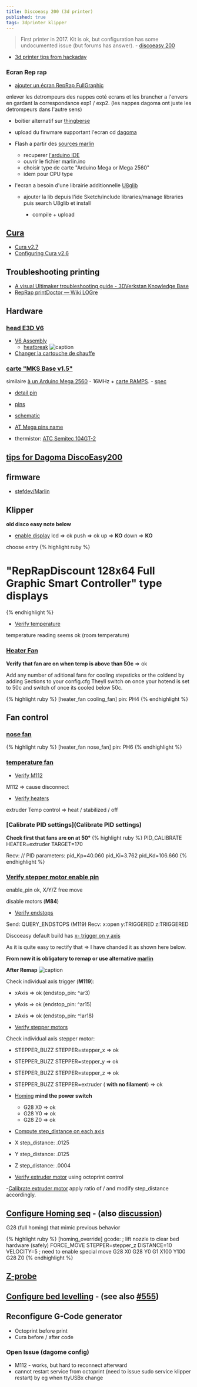 ```yaml
---
title: Discoeasy 200 (3d printer)
published: true
tags: 3dprinter klipper
---
```

> First printer in 2017. Kit is ok, but configuration has some undocumented issue (but forums has answer). - [discoeasy 200](https://dagoma.fr/tutoriels/tutoriels-discovery200.html)

- [3d printer tips from hackaday](https://hackaday.com/2016/07/06/build-a-3d-printer-workhorse/)

### Ecran Rep rap

- [ajouter un écran RepRap FullGraphic](https://www.dagomaniack.fr/2017/04/30/tutoriel-ecran-reprap-fullgraphic-controler-de200/)

enlever les detrompeurs des nappes coté ecrans et les brancher a l'envers en gardant la correspondance exp1 / exp2. (les nappes dagoma ont juste les detrompeurs dans l'autre sens)

- boitier alternatif sur [thingberse](https://www.thingiverse.com/thing:2445739)

- upload du firwmare supportant l'ecran cd [dagoma](https://dagoma.fr/montage-de-l-ecran.html)

- Flash a partir des [sources marlin](https://www.lesimprimantes3d.fr/forum/topic/8452-comment-flasher-un-marlin-modifi%C3%A9/?tab=comments#comment-97478)

  - recuperer [l'arduino IDE](https://www.arduino.cc/en/main/software#)
  - ouvrir le fichier marlin.ino
  - choisir type de carte "Arduino Mega or Mega 2560"
  - idem pour CPU type
  
- l'ecran a besoin d'une librairie additionnelle [ U8glib ](http://www.printer3d.one/fr/tutoriel-installer-firmware-marlin-1-1-limprimante-3d-wanhao-duplicator-6/)
  - ajouter la lib depuis l'ide Sketch/include libraries/manage libraries puis search U8glib et install
  
    - compile + upload

## [Cura](https://github.com/Ultimaker/Cura/tree/3.0)

- [Cura v2.7](http://kerneldesign.fr/cura-2-7-supporte-la-dagoma-discoeasy200/)
- [Configuring Cura v2.6](http://kerneldesign.fr/dagoma-discoeasy200-et-cura-2-6/)

## Troubleshooting printing

- [A visual Ultimaker troubleshooting guide - 3DVerkstan Knowledge Base](http://support.3dverkstan.se/article/23-a-visual-ultimaker-troubleshooting-guide#stringing)
- [RepRap printDoctor — Wiki LOGre](https://www.logre.eu/wiki/RepRap_printDoctor)

## Hardware

### [head E3D V6](https://dagoma.fr/boutique/produit/imprimantes-3d/discoeasy200-en-kit.html)
- [V6 Assembly](https://e3d-online.dozuki.com/Guide/V6+Assembly/6#s89)
	- [heatbreak](https://www.lesimprimantes3d.fr/forum/topic/16644-dagoma-discoeasy-200-gros-probleme/?do=findComment&comment=213216)
    ![caption](https://www.lesimprimantes3d.fr/forum/uploads/monthly_2018_08/heatbreak.jpg.b0884dbc365a2c0d2beeedc423e73db0.jpg)
- [Changer la cartouche de chauffe](https://support.dagoma.fr/support/solutions/articles/36000068077-discoeasy200-changer-la-cartouche-de-chauffe)

### [carte "MKS Base v1.5"](https://www.iot-experiments.com/dagoma-discoeasy200/)
 similaire [à un Arduino Mega 2560](https://github.com/MarlinFirmware/Marlin/wiki/Supported-Hardware#mks_base-40) - 16MHz + [carte RAMPS](https://reprap.org/wiki/Arduino_Mega_Pololu_Shield). - [spec](https://www.tomtop.com/p-e3250.html)
- [detail pin](https://reprap.org/wiki/MKS_BASE_1.0)
- [pins](https://reprap.org/mediawiki/images/b/b7/MKS_BASE_PINS.pdf)
- [schematic](https://reprap.org/wiki/File:RAMPS1.4schematic.png)

- [AT Mega pins name](https://cdn.thingiverse.com/assets/3b/87/be/00/40/ATMega_Pins.png)

- thermistor: [ATC Semitec 104GT-2](https://github.com/stefdev49/Marlin/commit/112e526055b005915dd3b87fb8a445405874d42c#diff-208fc9ab75ffd757bceef9d68e6fecfcR104)


## [tips for Dagoma DiscoEasy200](https://www.iot-experiments.com/dagoma-discoeasy200/)

## firmware
- [stefdev/Marlin](https://github.com/stefdev49/Marlin)

## Klipper

**old disco easy note below**

- [enable display](https://github.com/KevinOConnor/klipper/blob/aac2fee9decea737f0a740e3519e84c33bf20d41/config/generic-ramps.cfg#L98)
 lcd  => ok
 push => ok
 up   => **KO**
 down => **KO**

choose entry
{% highlight ruby %}
# "RepRapDiscount 128x64 Full Graphic Smart Controller" type displays
{% endhighlight %}

- [Verify temperature](https://github.com/KevinOConnor/klipper/blob/master/docs/Config_checks.md#verify-temperature)

 temperature reading seems ok (room temperature)

### [Heater Fan](https://github.com/KevinOConnor/klipper/blob/aac2fee9decea737f0a740e3519e84c33bf20d41/config/example-extras.cfg#L316)
 **Verify that fan are on when temp is above than 50c** => ok

Add any number of aditional fans for cooling stepsticks or the coldend by adding Sections to your config.cfg
Theyll switch on once your hotend is set to 50c and switch of once its cooled below 50c.

{% highlight ruby %}
[heater_fan cooling_fan]
pin: PH4
{% endhighlight %}

## Fan control
### [nose fan](https://github.com/KevinOConnor/klipper/blob/c8dc47b1624323c159a15de65474a766b3fa87ce/config/example-extras.cfg#L316)

{% highlight ruby %}
[heater_fan nose_fan]
pin: PH6
{% endhighlight %}

### [temperature fan](https://github.com/KevinOConnor/klipper/blob/c8dc47b1624323c159a15de65474a766b3fa87ce/config/example-extras.cfg#L348)


- [Verify M112](https://github.com/KevinOConnor/klipper/blob/master/docs/Config_checks.md#verify-m112)

 M112 => cause disconnect

- [Verify heaters](https://github.com/KevinOConnor/klipper/blob/master/docs/Config_checks.md#verify-heaters)

 extruder Temp control => heat / stabilized / off

### [Calibrate PID settings](Calibrate PID settings)

**Check first that fans are on at 50°**
{% highlight ruby %}
PID_CALIBRATE HEATER=extruder TARGET=170

Recv: // PID parameters: pid_Kp=40.060 pid_Ki=3.762 pid_Kd=106.660
{% endhighlight %}

### [Verify stepper motor enable pin](https://github.com/KevinOConnor/klipper/blob/master/docs/Config_checks.md#verify-stepper-motor-enable-pin)

 enable_pin ok, X/Y/Z free move

 disable motors (**M84**)

- [Verify endstops](https://github.com/KevinOConnor/klipper/blob/master/docs/Config_checks.md#verify-endstops)

Send: QUERY_ENDSTOPS (M119)
Recv: x:open y:TRIGGERED z:TRIGGERED

Discoeasy default build has [x- trigger on y axis](https://www.iot-experiments.com/dagoma-discoeasy200/)

As it is quite easy to rectify that => I have chanded it as shown here below.

**From now it is obligatory to remap or use alternative [marlin](https://github.com/IoT-Experiments/Marlin-DiscoEasy200)**

**After Remap**
![caption](https://www.iot-experiments.com/content/images/2018/01/IMG_20180114_103116.jpg)

 Check individual axis trigger (**M119**):
 - xAxis => ok (endstop_pin: ^ar3)
 - yAxis => ok (endstop_pin: ^ar15)
 - zAxis => ok (endstop_pin: ^!ar18)

- [Verify stepper motors](https://github.com/KevinOConnor/klipper/blob/master/docs/Config_checks.md#verify-stepper-motors)

Check individual axis stepper motor:
- STEPPER_BUZZ STEPPER=stepper_x => ok
- STEPPER_BUZZ STEPPER=stepper_y => ok
- STEPPER_BUZZ STEPPER=stepper_z => ok
- STEPPER_BUZZ STEPPER=extruder ( **with no filament**) => ok

- [Homing](**G28**) **mind the power switch** 
  - G28 X0 => ok
  - G28 Y0 => ok
  - G28 Z0 => ok

- [Compute step_distance on each axis](https://reprap.org/wiki/Calibration#X_.26_Y_scaling_and_steps.2Fmm_calculations)
 - X step_distance: .0125
 - Y step_distance: .0125
 - Z step_distance: .0004

- [Verify extruder motor](https://github.com/KevinOConnor/klipper/blob/master/docs/Config_checks.md#verify-extruder-motor)
 using octoprint control

 -[Calibrate extruder motor](https://www.instructables.com/id/How-to-calibrate-the-Extruder-on-your-3d-Printer/)
  apply ratio of <what you ask> / <what you get> and modify step_distance accordingly.

## [Configure Homing seq](https://github.com/KevinOConnor/klipper/blob/c8dc47b1624323c159a15de65474a766b3fa87ce/config/example-extras.cfg#L665) - (also [discussion](https://github.com/KevinOConnor/klipper/issues/111))

G28 (full homing) that mimic previous behavior

{% highlight ruby %}
[homing_override]
gcode:
 ; lift nozzle to clear bed hardware (safely)
 FORCE_MOVE STEPPER=stepper_z DISTANCE=10 VELOCITY=5 ; need to enable special move
 G28 X0
 G28 Y0
 G1  X100 Y100
 G28 Z0
{% endhighlight %}

## [Z-probe](https://github.com/KevinOConnor/klipper/blob/c8dc47b1624323c159a15de65474a766b3fa87ce/config/example-extras.cfg#L11)

## [Configure bed levelling](https://github.com/KevinOConnor/klipper/blob/master/config/example-extras.cfg) - (see also [#555](https://github.com/KevinOConnor/klipper/pull/555))


## Reconfigure G-Code generator
 - Octoprint before print
 - Cura before / after code

### Open Issue (dagome config)

- M112 - works, but hard to reconnect afterward
- cannot restart service from octoprint (need to issue sudo service klipper restart)
 by eg when ttyUSBx change